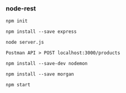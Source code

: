 ### node-rest

```
npm init

npm install --save express

node server.js

Postman API > POST localhost:3000/products
```

```
npm install --save-dev nodemon

npm install --save morgan

npm start
```
